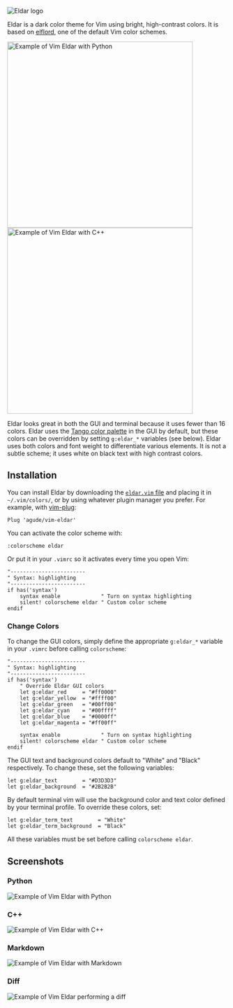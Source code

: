 ![Eldar logo](https://raw.githubusercontent.com/agude/vim-eldar/image_rehost/images/eldar_logo.svg.png?raw=true "Eldar logo")

Eldar is a dark color theme for Vim using bright, high-contrast colors. It is
based on [elflord][elcs], one of the default Vim color schemes.

[elcs]: https://github.com/vim/vim/blob/master/runtime/colors/elflord.vim

<img src="https://raw.githubusercontent.com/agude/vim-eldar/image_rehost/images/eldar_python.png?raw=true" width="425" alt="Example of Vim Eldar with Python"/> <img src="https://raw.githubusercontent.com/agude/vim-eldar/image_rehost/images/eldar_cpp.png?raw=true" width="425" alt="Example of Vim Eldar with C++"/> 

Eldar looks great in both the GUI and terminal because it uses fewer than 16
colors. Eldar uses the [Tango color palette][tango] in the GUI by default, but
these colors can be overridden by setting `g:eldar_*` variables (see below).
Eldar uses both colors and font weight to differentiate various elements. It
is not a subtle scheme; it uses white on black text with high contrast colors.

[tango]: http://tango.freedesktop.org/Tango_Icon_Theme_Guidelines#Color_Palette

## Installation

You can install Eldar by downloading the [`eldar.vim` file][file] and placing
it in `~/.vim/colors/`, or by using whatever plugin manager you prefer. For
example, with [vim-plug][plug]:

[file]: /colors/eldar.vim
[plug]: https://github.com/junegunn/vim-plug

```vim
Plug 'agude/vim-eldar'
```

You can activate the color scheme with:

```vim
:colorscheme eldar
```

Or put it in your `.vimrc` so it activates every time you open Vim:

```vim
"------------------------
" Syntax: highlighting
"------------------------
if has('syntax')
    syntax enable             " Turn on syntax highlighting
    silent! colorscheme eldar " Custom color scheme
endif
```

### Change Colors

To change the GUI colors, simply define the appropriate `g:eldar_*` variable
in your `.vimrc` before calling `colorscheme`:

```vim
"------------------------
" Syntax: highlighting
"------------------------
if has('syntax')
    " Override Eldar GUI colors
    let g:eldar_red     = "#ff0000"
    let g:eldar_yellow  = "#ffff00"
    let g:eldar_green   = "#00ff00"
    let g:eldar_cyan    = "#00ffff"
    let g:eldar_blue    = "#0000ff"
    let g:eldar_magenta = "#ff00ff"

    syntax enable             " Turn on syntax highlighting
    silent! colorscheme eldar " Custom color scheme
endif
```
The GUI text and background colors default to "White" and "Black"
respectively. To change these, set the following variables:

```vim
let g:eldar_text        = "#D3D3D3"
let g:eldar_background  = "#2B2B2B"
```

By default terminal vim will use the background color and text color defined
by your terminal profile. To override these colors, set:

```vim
let g:eldar_term_text        = "White"
let g:eldar_term_background  = "Black"
```

All these variables must be set before calling `colorscheme eldar`.

## Screenshots

### Python

![Example of Vim Eldar with Python](https://raw.githubusercontent.com/agude/vim-eldar/image_rehost/images/eldar_python.png?raw=true "Example of Vim Eldar with Python")

### C++

![Example of Vim Eldar with C++](https://raw.githubusercontent.com/agude/vim-eldar/image_rehost/images/eldar_cpp.png?raw=true "Example of Vim Eldar with C++")

### Markdown

![Example of Vim Eldar with Markdown](https://raw.githubusercontent.com/agude/vim-eldar/image_rehost/images/eldar_markdown.png?raw=true "Example of Vim Eldar with Markdown")

### Diff

![Example of Vim Eldar performing a diff](https://raw.githubusercontent.com/agude/vim-eldar/image_rehost/images/eldar_diff.png?raw=true "Example of Vim Eldar performing a diff")
